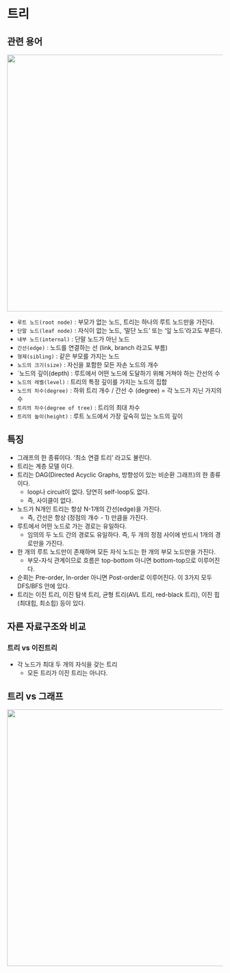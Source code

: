 # 트리

## 관련 용어
<p align="center"><img width="600" src="https://user-images.githubusercontent.com/59866819/170260729-2defe39f-bde4-4f2e-bed1-bcc1759ad313.png"></p>

- `루트 노드(root node)` : 부모가 없는 노드, 트리는 하나의 루트 노드만을 가진다.
- `단말 노드(leaf node)` : 자식이 없는 노드, ‘말단 노드’ 또는 ‘잎 노드’라고도 부른다.
- `내부 노드(internal)` : 단말 노드가 아닌 노드
- `간선(edge)` : 노드를 연결하는 선 (link, branch 라고도 부름)
- `형제(sibling)` : 같은 부모를 가지는 노드
- `노드의 크기(size)` : 자신을 포함한 모든 자손 노드의 개수
- `노드의 깊이(depth) : 루트에서 어떤 노드에 도달하기 위해 거쳐야 하는 간선의 수
- `노드의 레벨(level)` : 트리의 특정 깊이를 가지는 노드의 집합
- `노드의 차수(degree)` : 하위 트리 개수 / 간선 수 (degree) = 각 노드가 지닌 가지의 수
- `트리의 차수(degree of tree)` : 트리의 최대 차수
- `트리의 높이(height)` : 루트 노드에서 가장 깊숙히 있는 노드의 깊이


## 특징
- 그래프의 한 종류이다. ‘최소 연결 트리’ 라고도 불린다.
- 트리는 계층 모델 이다.
- 트리는 DAG(Directed Acyclic Graphs, 방향성이 있는 비순환 그래프)의 한 종류이다.
    - loop나 circuit이 없다. 당연히 self-loop도 없다.
    - 즉, 사이클이 없다.
- 노드가 N개인 트리는 항상 N-1개의 간선(edge)을 가진다.
    - 즉, 간선은 항상 (정점의 개수 - 1) 만큼을 가진다.
- 루트에서 어떤 노드로 가는 경로는 유일하다.
    - 임의의 두 노드 간의 경로도 유일하다. 즉, 두 개의 정점 사이에 반드시 1개의 경로만을 가진다.
- 한 개의 루트 노드만이 존재하며 모든 자식 노드는 한 개의 부모 노드만을 가진다.
    - 부모-자식 관계이므로 흐름은 top-bottom 아니면 bottom-top으로 이루어진다.
- 순회는 Pre-order, In-order 아니면 Post-order로 이루어진다. 이 3가지 모두 DFS/BFS 안에 있다.
- 트리는 이진 트리, 이진 탐색 트리, 균형 트리(AVL 트리, red-black 트리), 이진 힙(최대힙, 최소힙) 등이 있다.

## 자른 자료구조와 비교
### 트리 vs 이진트리
- 각 노드가 최대 두 개의 자식을 갖는 트리
    - 모든 트리가 이진 트리는 아니다.

## 트리 vs 그래프
<img width="600" src="https://user-images.githubusercontent.com/59866819/170260091-0ada69c3-a307-44f4-8e69-9fd6f6880e2f.png">
